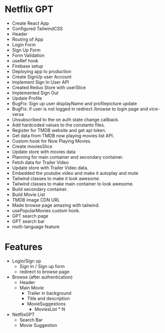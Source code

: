# Netflix GPT
 - Create React App
 - Configured TailwindCSS
 - Header
 - Routing of App
 - Login Form
 - Sign Up Form
 - Form Validation
 - useRef hook
 - Firebase setup
 - Deploying app to production
 - Create SignUp user Account
 - Implement Sign In User API
 - Created Redux Store with userSlice
 - Implemented Sign Out
 - Update Profile
 - BugFix: Sign up user displayName and profilepicture update
 - BugFix: if user is not logged in redirect /browse to login page and vice-versa
 - Unsubscribed to the on auth state change callback.
 - Add hardcoded values to the constants files.
 - Register for TMDB website and get api token.
 - Get data from TMDB now playing movies list API.
 - Custom hook for Now Playing Movies.
 - Create moviesSlice
 - Update store with movies data
 - Planning for main container and secondary container.
 - Fetch data for Trailer Video
 - Update store with Trailer Video data.
 - Embedded the youtube video and make it autoplay and mute
 - Tailwind classes to make it look awesome.
 - Tailwind classes to make main container to look awesome.
 - Build secondary container.
 - Build Movie List
 - TMDB image CDN URL
 - Made browse page amazing with tailwind.
 - usePopularMovies custom hook.
 - GPT search page
 - GPT search bar
 - multi-language feature

 # Features
  - Login/Sign up
    - Sign In / Sign up form
    - redirect to browse page
  - Browse (after authentication)
    - Header
    - Main Movie
      - Trailer in background
      - Title and description
      - MovieSuggestions
        - MoviesList * N
  - NetflixGPT
    - Search Bar
    - Movie Suggestion